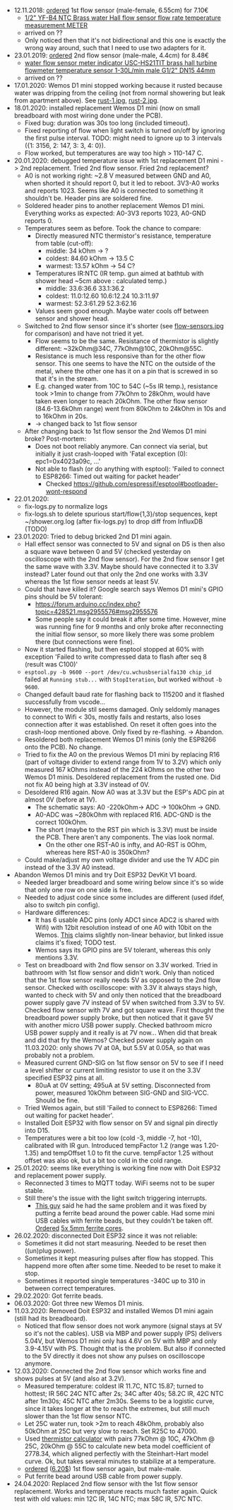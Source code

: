- 12.11.2018: [ordered](https://trade.aliexpress.com/order_detail.htm?spm=a2g0s.9042311.0.0.27424c4dmRTqEt&orderId=96461396622588) 1st flow sensor (male-female, 6.55cm) for 7.10€
  - [1/2" YF-B4 NTC Brass water Hall flow sensor flow rate temperature measurement METER](https://de.aliexpress.com/item/32787385391.html?spm=a2g0s.9042311.0.0.27424c4dTLcSpa)
  - arrived on ??
  - Only noticed then that it's not bidirectional and this one is exactly the wrong way around, such that I need to use two adapters for it.
- 23.01.2019: [ordered](https://trade.aliexpress.com/order_detail.htm?spm=a2g0s.9042311.0.0.27424c4dmRTqEt&orderId=98372476502588) 2nd flow sensor (male-male, 4.4cm) for 8.48€
  - [water flow sensor meter indicator USC-HS21TIT brass hall turbine flowmeter temperature sensor 1-30L/min male G1/2" DN15 44mm](https://de.aliexpress.com/item/32576247103.html?spm=a2g0s.9042311.0.0.27424c4dTLcSpa)
  - arrived on ??
- 17.01.2020: Wemos D1 mini stopped working because it rusted because water was dripping from the ceiling (not from normal showering but leak from apartment above). See [rust-1.jpg](images/rust-1.jpg), [rust-2.jpg](images/rust-2.jpg).
- 18.01.2020: installed replacement Wemos D1 mini (now on small breadboard with most wiring done under the PCB).
  - Fixed bug: duration was 30s too long (included timeout).
  - Fixed reporting of flow when light switch is turned on/off by ignoring the first pulse interval. TODO: might need to ignore up to 3 intervals ({1: 3156, 2: 147, 3: 3, 4: 0}).
  - Flow worked, but temperatures are way too high > 110-147 C.
- 20.01.2020: debugged temperature issue with 1st replacement D1 mini -> 2nd replacement. Tried 2nd flow sensor. Fried 2nd replacement?
  - A0 is not working right: ~2.8 V measured between GND and A0, when shorted it should report 0, but it led to reboot. 3V3-A0 works and reports 1023. Seems like A0 is connected to something it shouldn't be. Header pins are soldered fine.
  - Soldered header pins to another replacement Wemos D1 mini. Everything works as expected: A0-3V3 reports 1023, A0-GND reports 0.
  - Temperatures seem as before. Took the chance to compare:
    - Directly measured NTC thermistor's resistance, temperature from table (cut-off):
      - middle:  34 kOhm -> ?
      - coldest: 84.60 kOhm -> 13.5 C
      - warmest: 13.57 kOhm -> 54 C?
    - Temperatures IR:NTC (IR temp. gun aimed at bathtub with shower head ~5cm above : calculated temp.)
      - middle:  33.6:36.6 33.1:36.2
      - coldest: 11.0:12.60 10.6:12.24 10.3:11.97
      - warmest: 52.3:61.29 52.3:62.16
    - Values seem good enough. Maybe water cools off between sensor and shower head.
  - Switched to 2nd flow sensor since it's shorter (see [flow-sensors.jpg](images/flow-sensors.jpg) for comparison) and have not tried it yet.
    - Flow seems to be the same. Resistance of thermistor is slightly different: ~32kOhm@34C, 77kOhm@10C, 20kOhm@55C.
    - Resistance is much less responsive than for the other flow sensor. This one seems to have the NTC on the outside of the metal, where the other one has it on a pin that is screwed in so that it's in the stream.
    - E.g. changed water from 10C to 54C (~5s IR temp.), resistance took >1min to change from 77kOhm to 28kOhm, would have taken even longer to reach 20kOhm. The other flow sensor (84.6-13.6kOhm range) went from 80kOhm to 24kOhm in 10s and to 16kOhm in 20s.
    - -> changed back to 1st flow sensor
  - After changing back to 1st flow sensor the 2nd Wemos D1 mini broke? Post-mortem:
    - Does not boot reliably anymore. Can connect via serial, but initially it just crash-looped with 'Fatal exception (0): epc1=0x4023a09c, ...'
    - Not able to flash (or do anything with esptool): 'Failed to connect to ESP8266: Timed out waiting for packet header'
      - Checked https://github.com/espressif/esptool#bootloader-wont-respond
- 22.01.2020:
  - fix-logs.py to normalize logs
  - fix-logs.sh to delete spurious start/flow{1,3}/stop sequences, kept ~/shower.org.log (after fix-logs.py) to drop diff from InfluxDB (TODO)
- 23.01.2020: Tried to debug bricked 2nd D1 mini again.
  - Hall effect sensor was connected to 5V and signal on D5 is then also a square wave between 0 and 5V (checked yesterday on oscilloscope with the 2nd flow sensor). For the 2nd flow sensor I get the same wave with 3.3V. Maybe should have connected it to 3.3V instead? Later found out that only the 2nd one works with 3.3V whereas the 1st flow sensor needs at least 5V.
  - Could that have killed it? Google search says Wemos D1 mini's GPIO pins should be 5V tolerant:
    - https://forum.arduino.cc/index.php?topic=428521.msg2955576#msg2955576
    - Some people say it could break it after some time. However, mine was running fine for 9 months and only broke after reconnecting the initial flow sensor, so more likely there was some problem there (but connections were fine).
  - Now it started flashing, but then esptool stopped at 60% with exception 'Failed to write compressed data to flash after seq 8 (result was C100)'
  - `esptool.py -b 9600 --port /dev/cu.wchusbserialfa130 chip_id` failed at `Running stub...` with `StopIteration`, but worked without `-b 9600`.
  - Changed default baud rate for flashing back to 115200 and it flashed successfully from vscode...
  - However, the module stil seems damaged. Only seldomly manages to connect to Wifi < 30s, mostly fails and restarts, also loses connection after it was established. On reset it often goes into the crash-loop mentioned above. Only fixed by re-flashing. -> Abandon.
  - Resoldered both replacement Wemos D1 minis (only the ESP8266 onto the PCB). No change.
  - Tried to fix the A0 on the previous Wemos D1 mini by replacing R16 (part of voltage divider to extend range from 1V to 3.2V) which only measured 167 kOhms instead of the 224 kOhms on the other two Wemos D1 minis. Desoldered replacement from the rusted one. Did not fix A0 being high at 3.3V instead of 0V.
  - Desoldered R16 again. Now A0 was at 3.3V but the ESP's ADC pin at almost 0V (before at 1V).
    - The schematic says: A0 -220kOhm-> ADC -> 100kOhm -> GND.
    - A0-ADC was ~280kOhm with replaced R16. ADC-GND is the correct 100kOhm.
    - The short (maybe to the RST pin which is 3.3V) must be inside the PCB. There aren't any components. The vias look normal.
      - On the other one RST-A0 is infty, and A0-RST is 0Ohm, whereas here RST-A0 is 350kOhm?
  - Could make/adjust my own voltage divider and use the 1V ADC pin instead of the 3.3V A0 instead.
- Abandon Wemos D1 minis and try Doit ESP32 DevKit V1 board.
  - Needed larger breadboard and some wiring below since it's so wide that only one row on one side is free.
  - Needed to adjust code since some includes are different (used ifdef, also to switch pin config).
  - Hardware differences:
    - It has 6 usable ADC pins (only ADC1 since ADC2 is shared with Wifi) with 12bit resolution instead of one A0 with 10bit on the Wemos. [This](https://microcontrollerslab.com/adc-esp32-measuring-voltage-example/) claims slightly non-linear behavior, but linked issue claims it's fixed; TODO test.
    - Wemos says its GPIO pins are 5V tolerant, whereas this only mentions 3.3V.
  - Test on breadboard with 2nd flow sensor on 3.3V worked. Tried in bathroom with 1st flow sensor and didn't work. Only than noticed that the 1st flow sensor really needs 5V as opposed to the 2nd flow sensor. Checked with oscilloscope: with 3.3V it always stays high, wanted to check with 5V and only then noticed that the breadboard power supply gave 7V instead of 5V when switched from 3.3V to 5V. Checked flow sensor with 7V and got square wave. First thought the breadboard power supply broke, but then noticed that it gave 5V with another micro USB power supply. Checked bathroom micro USB power supply and it really is at 7V now... When did that break and did that fry the Wemos? Checked power supply again on 11.03.2020: only shows 7V at 0A, but 5.5V at 0.05A, so that was probably not a problem.
  - Measured current GND-SIG on 1st flow sensor on 5V to see if I need a level shifter or current limiting resistor to use it on the 3.3V specified ESP32 pins at all.
    - 80uA at 0V setting; 495uA at 5V setting. Disconnected from power, measured 10kOhm between SIG-GND and SIG-VCC. Should be fine.
  - Tried Wemos again, but still 'Failed to connect to ESP8266: Timed out waiting for packet header'.
  - Installed Doit ESP32 with flow sensor on 5V and signal pin directly into D15.
  - Temperatures were a bit too low (cold -3, middle -7, hot -10), calibrated with IR gun. Introduced tempFactor 1.2 (range was 1.20-1.35) and tempOffset 1.0 to fit the curve. tempFactor 1.25 without offset was also ok, but a bit too cold in the cold range.
- 25.01.2020: seems like everything is working fine now with Doit ESP32 and replacement power supply.
  - Reconnected 3 times to MQTT today. WiFi seems not to be super stable.
  - Still there's the issue with the light switch triggering interrupts.
    - [This guy](https://www.esp8266.com/viewtopic.php?f=32&t=10410) said he had the same problem and it was fixed by putting a ferrite bead around the power cable. Had some mini USB cables with ferrite beads, but they couldn't be taken off. [Ordered](https://trade.aliexpress.com/order_detail.htm?spm=a2g0s.9042311.0.0.1dec4c4dmFILzY&orderId=3002801436482588) [5x 5mm ferrite cores](https://www.aliexpress.com/item/32845774177.html?spm=a2g0s.9042311.0.0.1dec4c4dmFILzY).
- 26.02.2020: disconnected Doit ESP32 since it was not reliable:
  - Sometimes it did not start measuring. Needed to be reset then ((un)plug power).
  - Sometimes it kept measuring pulses after flow has stopped. This happend more often after some time. Needed to be reset to make it stop.
  - Sometimes it reported single temperatures -340C up to 310 in between correct temperatures.
- 29.02.2020: Got ferrite beads.
- 06.03.2020: Got three new Wemos D1 minis.
- 11.03.2020: Removed Doit ESP32 and installed Wemos D1 mini again (still had its breadboard).
  - Noticed that flow sensor does not work anymore (signal stays at 5V so it's not the cables). USB via MBP and power supply (PS) delivers 5.04V, but Wemos D1 mini only has 4.6V on 5V with MBP and only 3.9-4.15V with PS. Thought that is the problem. But also if connected to the 5V directly it does not show any pulses on oscilloscope anymore.
- 12.03.2020: Connected the 2nd flow sensor which works fine and shows pulses at 5V (and also at 3.2V).
  - Measured temperature: coldest IR 11.7C, NTC 15.87; turned to hottest; IR 56C 24C NTC after 2s; 34C after 40s; 58.2C IR, 42C NTC after 1m30s; 45C NTC after 2m30s. Seems to be a logistic curve, since it takes longer at the to reach the extremes, but still much slower than the 1st flow sensor NTC.
  - Let 25C water run, took >2m to reach 48kOhm, probably also 50kOhm at 25C but very slow to reach. Set R25C to 47000.
  - Used [thermistor calculator](https://www.thinksrs.com/downloads/programs/Therm%20Calc/NTCCalibrator/NTCcalculator.htm) with pairs 77kOhm @ 10C, 47kOhm @ 25C, 20kOhm @ 55C to calculate new beta model coefficient of 2778.34, which aligned perfectly with the Steinhart-Hart model curve. Ok, but takes several minutes to stabilize at a temperature.
  - [ordered](https://trade.aliexpress.com/order_detail.htm?spm=a2g0s.9042311.0.0.27424c4dmRTqEt&orderId=96461396622588) ([6.20$](https://de.aliexpress.com/item/33012767610.html?spm=a2g0s.9042311.0.0.5a2d4c4di8aCgb)) 1st flow sensor again, but male-male.
  - Put ferrite bead around USB cable from power supply.
- 24.04.2020: Replaced 2nd flow sensor with the 1st flow sensor replacement. Works and temperature reacts much faster again. Quick test with old values: min 12C IR, 14C NTC; max 58C IR, 57C NTC.
